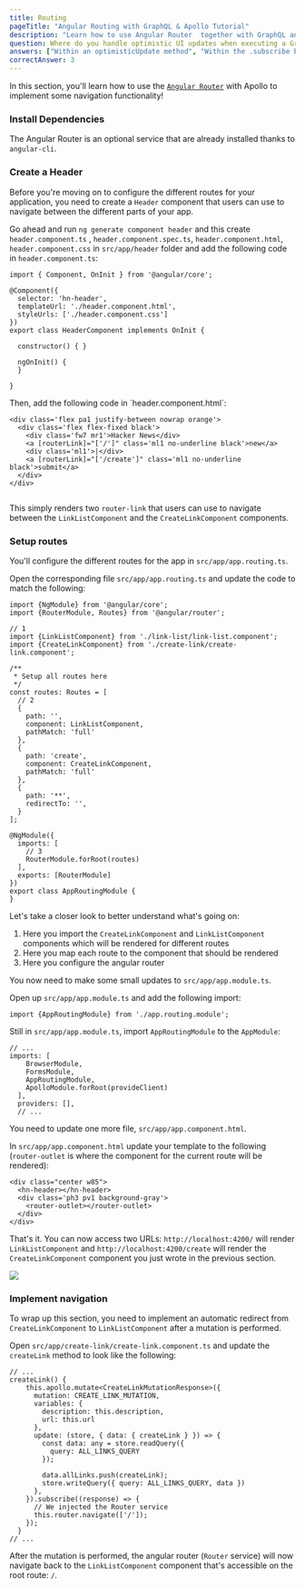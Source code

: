 ```yaml
---
title: Routing
pageTitle: "Angular Routing with GraphQL & Apollo Tutorial"
description: "Learn how to use Angular Router  together with GraphQL and Apollo Client to implement navigation in a Angular app."
question: Where do you handle optimistic UI updates when executing a GraphQL mutation in a Angular component?
answers: ["Within an optimisticUpdate method", "Within the .subscribe block of a mutation", "You can not optimistically update the UI in a Angular component", "Within the update option of a mutation"]
correctAnswer: 3
---
```


In this section, you'll learn how to use the [`Angular Router`](https://angular.io/guide/router)  with Apollo to implement some navigation functionality!


### Install Dependencies

The Angular Router is an optional service that are already installed thanks to `angular-cli`.


### Create a Header

Before you're moving on to configure the different routes for your application, you need to create a `Header` component that users can use to navigate between the different parts of your app.

<Instruction>

Go ahead and run `ng generate component header` and this create `header.component.ts` , `header.component.spec.ts`, `header.component.html`, `header.component.css` in `src/app/header` folder and add the following code in `header.component.ts`:

```ts(path=".../hackernews-angular-apollo/src/app/header/header.component.ts")
import { Component, OnInit } from '@angular/core';

@Component({
  selector: 'hn-header',
  templateUrl: './header.component.html',
  styleUrls: ['./header.component.css']
})
export class HeaderComponent implements OnInit {

  constructor() { }

  ngOnInit() {
  }

}
```
</Instruction>

<Instruction>
Then, add the following code in `header.component.html`:

```html(path=".../hackernews-angular-apollo/src/app/header/header.component.html")
<div class='flex pa1 justify-between nowrap orange'>
  <div class='flex flex-fixed black'>
    <div class='fw7 mr1'>Hacker News</div>
    <a [routerLink]="['/']" class='ml1 no-underline black'>new</a>
    <div class='ml1'>|</div>
    <a [routerLink]="['/create']" class='ml1 no-underline black'>submit</a>
  </div>
</div>


```

</Instruction>

This simply renders two `router-link` that users can use to navigate between the `LinkListComponent` and the `CreateLinkComponent` components.


### Setup routes

You'll configure the different routes for the app in `src/app/app.routing.ts`.

<Instruction>

Open the corresponding file `src/app/app.routing.ts` and update the code to match the following:

```js{4-6,11-23}(path=".../hackernews-angular-apollo/src/app/app.routing.ts")
import {NgModule} from '@angular/core';
import {RouterModule, Routes} from '@angular/router';

// 1
import {LinkListComponent} from './link-list/link-list.component';
import {CreateLinkComponent} from './create-link/create-link.component';

/**
 * Setup all routes here
 */
const routes: Routes = [
  // 2
  {
    path: '',
    component: LinkListComponent,
    pathMatch: 'full'
  },
  {
    path: 'create',
    component: CreateLinkComponent,
    pathMatch: 'full'
  },
  {
    path: '**',
    redirectTo: '',
  }
];

@NgModule({
  imports: [
    // 3
    RouterModule.forRoot(routes)
  ],
  exports: [RouterModule]
})
export class AppRoutingModule {
}

```

</Instruction>

Let's take a closer look to better understand what's going on:

1. Here you import the `CreateLinkComponent` and `LinkListComponent` components which will be rendered for different routes
2. Here you map each route to the component that should be rendered
3. Here you configure the angular router

You now need to make some small updates to `src/app/app.module.ts`.

<Instruction>

Open up `src/app/app.module.ts` and add the following import:

```js(path=".../hackernews-angular-apollo/src/app/app.module.ts")
import {AppRoutingModule} from './app.routing.module';
```

</Instruction>

<Instruction>

Still in `src/app/app.module.ts`, import `AppRoutingModule` to the `AppModule`:

```ts{25}(path=".../hackernews-angular-apollo/src/app/app.module.ts")
// ...
imports: [
    BrowserModule,
    FormsModule,
    AppRoutingModule,
    ApolloModule.forRoot(provideClient)
  ],
  providers: [],
  // ...
```

</Instruction>


You need to update one more file, `src/app/app.component.html`.

<Instruction>

In `src/app/app.component.html` update your template to the following (`router-outlet` is where the component for the current route will be rendered):

```html{4}(path=".../hackernews-angular-apollo/src/App.vue")
<div class="center w85">
  <hn-header></hn-header>
  <div class='ph3 pv1 background-gray'>
    <router-outlet></router-outlet>
  </div>
</div>

```

</Instruction>


That's it. You can now access two URLs: `http://localhost:4200/` will render `LinkListComponent` and `http://localhost:4200/create` will render the `CreateLinkComponent` component you just wrote in the previous section.

![](https://imgur.com/KBoxhjP.gif)


### Implement navigation

To wrap up this section, you need to implement an automatic redirect from `CreateLinkComponent` to `LinkListComponent` after a mutation is performed.

<Instruction>

Open `src/app/create-link/create-link.component.ts` and update the `createLink` method to look like the following:

```ts(path=".../hackernews-angular-apollo/src/app/create-link/create-link.component.ts")
// ...
createLink() {
    this.apollo.mutate<CreateLinkMutationResponse>({
      mutation: CREATE_LINK_MUTATION,
      variables: {
        description: this.description,
        url: this.url
      },
      update: (store, { data: { createLink } }) => {
        const data: any = store.readQuery({
          query: ALL_LINKS_QUERY
        });

        data.allLinks.push(createLink);
        store.writeQuery({ query: ALL_LINKS_QUERY, data })
      },
    }).subscribe((response) => {
      // We injected the Router service
      this.router.navigate(['/']);
    });
  }
// ...
```
</Instruction>


After the mutation is performed, the angular router (`Router` service) will now navigate back to the `LinkListComponent` component that's accessible on the root route: `/`.
